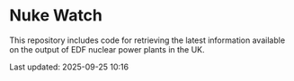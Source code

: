 # Nuke Watch

This repository includes code for retrieving the latest information available on the output of EDF nuclear power plants in the UK.

Last updated: 2025-09-25 10:16